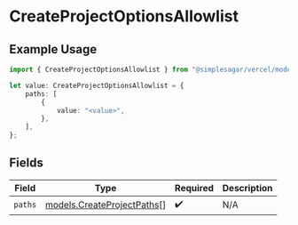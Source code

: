 # CreateProjectOptionsAllowlist

## Example Usage

```typescript
import { CreateProjectOptionsAllowlist } from "@simplesagar/vercel/models/createprojectop.js";

let value: CreateProjectOptionsAllowlist = {
    paths: [
        {
            value: "<value>",
        },
    ],
};
```

## Fields

| Field                                                          | Type                                                           | Required                                                       | Description                                                    |
| -------------------------------------------------------------- | -------------------------------------------------------------- | -------------------------------------------------------------- | -------------------------------------------------------------- |
| `paths`                                                        | [models.CreateProjectPaths](../models/createprojectpaths.md)[] | :heavy_check_mark:                                             | N/A                                                            |